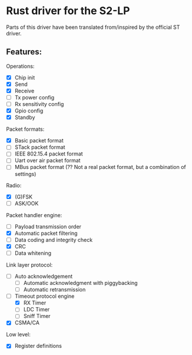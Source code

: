 # Rust driver for the S2-LP

Parts of this driver have been translated from/inspired by the official ST driver.

## Features:

Operations:
- [x] Chip init
- [x] Send
- [x] Receive
- [ ] Tx power config
- [ ] Rx sensitivity config
- [x] Gpio config
- [x] Standby

Packet formats:
- [x] Basic packet format
- [ ] STack packet format
- [ ] IEEE 802.15.4 packet format
- [ ] Uart over air packet format
- [ ] MBus packet format (?? Not a real packet format, but a combination of settings)

Radio:
- [x] (G)FSK
- [ ] ASK/OOK

Packet handler engine:
- [ ] Payload transmission order
- [x] Automatic packet filtering
- [ ] Data coding and integrity check
- [x] CRC
- [ ] Data whitening

Link layer protocol:
- [ ] Auto acknowledgement
  - [ ] Automatic acknowledgment with piggybacking
  - [ ] Automatic retransmission
- [ ] Timeout protocol engine
  - [x] RX Timer
  - [ ] LDC Timer
  - [ ] Sniff Timer
- [x] CSMA/CA

Low level:
- [x] Register definitions